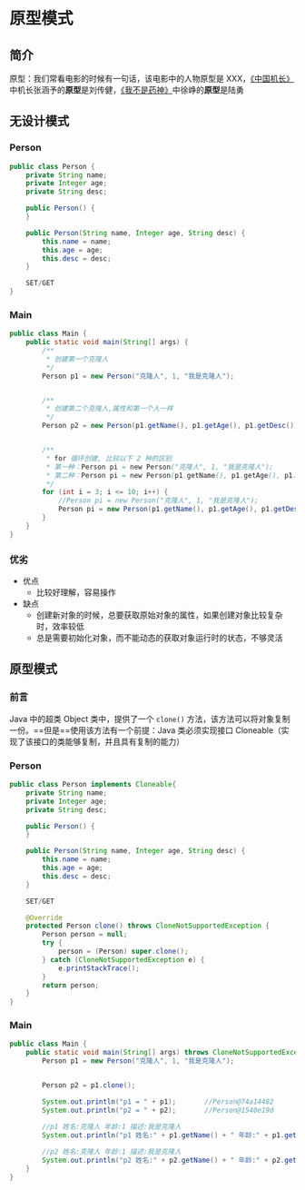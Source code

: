 原型模式
===

简介
---

原型：我们常看电影的时候有一句话，该电影中的人物原型是 XXX，[《中国机长》](https://baike.baidu.com/item/%E4%B8%AD%E5%9B%BD%E6%9C%BA%E9%95%BF/22802460?fr=aladdin)中机长张涵予的**原型**是刘传健，[《我不是药神》](https://baike.baidu.com/item/%E6%88%91%E4%B8%8D%E6%98%AF%E8%8D%AF%E7%A5%9E/22485219?fr=aladdin)中徐峥的**原型**是陆勇



无设计模式
---

### Person

```java
public class Person {
    private String name;
    private Integer age;
    private String desc;

    public Person() {
    }

    public Person(String name, Integer age, String desc) {
        this.name = name;
        this.age = age;
        this.desc = desc;
    }

    SET/GET
}
```

### Main

```java
public class Main {
    public static void main(String[] args) {
        /**
         * 创建第一个克隆人
         */
        Person p1 = new Person("克隆人", 1, "我是克隆人");


        /**
         * 创建第二个克隆人,属性和第一个人一样
         */
        Person p2 = new Person(p1.getName(), p1.getAge(), p1.getDesc());


        /**
         * for 循环创建, 比较以下 2 种的区别
         * 第一种：Person pi = new Person("克隆人", 1, "我是克隆人");
         * 第二种：Person pi = new Person(p1.getName(), p1.getAge(), p1.getDesc());
         */
        for (int i = 3; i <= 10; i++) {
            //Person pi = new Person("克隆人", 1, "我是克隆人");
            Person pi = new Person(p1.getName(), p1.getAge(), p1.getDesc());
        }
    }
}
```

### 优劣

- 优点
    - 比较好理解，容易操作
- 缺点
    - 创建新对象的时候，总要获取原始对象的属性，如果创建对象比较复杂时，效率较低
    - 总是需要初始化对象，而不能动态的获取对象运行时的状态，不够灵活



原型模式
---

### 前言

Java 中的超类 Object 类中，提供了一个 `clone()` 方法，该方法可以将对象复制一份。==但是==使用该方法有一个前提：Java 类必须实现接口 Cloneable（实现了该接口的类能够复制，并且具有复制的能力）

### Person

```java
public class Person implements Cloneable{
    private String name;
    private Integer age;
    private String desc;

    public Person() {
    }

    public Person(String name, Integer age, String desc) {
        this.name = name;
        this.age = age;
        this.desc = desc;
    }

	SET/GET

    @Override
    protected Person clone() throws CloneNotSupportedException {
        Person person = null;
        try {
            person = (Person) super.clone();
        } catch (CloneNotSupportedException e) {
            e.printStackTrace();
        }
        return person;
    }
}
```

### Main

```java
public class Main {
    public static void main(String[] args) throws CloneNotSupportedException {
        Person p1 = new Person("克隆人", 1, "我是克隆人");


        Person p2 = p1.clone();

        System.out.println("p1 = " + p1);       //Person@74a14482
        System.out.println("p2 = " + p2);       //Person@1540e19d

        //p1 姓名:克隆人 年龄:1 描述:我是克隆人
        System.out.println("p1 姓名:" + p1.getName() + " 年龄:" + p1.getAge() + " 描述:" + p1.getDesc());
        
        //p2 姓名:克隆人 年龄:1 描述:我是克隆人
        System.out.println("p2 姓名:" + p2.getName() + " 年龄:" + p2.getAge() + " 描述:" + p2.getDesc());
    }
}
```





























